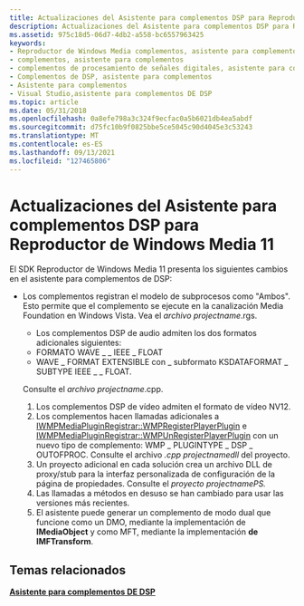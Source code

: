 ```yaml
---
title: Actualizaciones del Asistente para complementos DSP para Reproductor de Windows Media 11
description: Actualizaciones del Asistente para complementos DSP para Reproductor de Windows Media 11
ms.assetid: 975c18d5-06d7-4db2-a558-bc6557963425
keywords:
- Reproductor de Windows Media complementos, asistente para complementos
- complementos, asistente para complementos
- complementos de procesamiento de señales digitales, asistente para complementos
- Complementos de DSP, asistente para complementos
- Asistente para complementos
- Visual Studio,asistente para complementos DE DSP
ms.topic: article
ms.date: 05/31/2018
ms.openlocfilehash: 0a8efe798a3c324f9ecfac0a5b6021db4ea5abdf
ms.sourcegitcommit: d75fc10b9f0825bbe5ce5045c90d4045e3c53243
ms.translationtype: MT
ms.contentlocale: es-ES
ms.lasthandoff: 09/13/2021
ms.locfileid: "127465806"
---
```

# <a name="updates-to-the-dsp-plug-in-wizard-for-windows-media-player-11"></a>Actualizaciones del Asistente para complementos DSP para Reproductor de Windows Media 11

El SDK Reproductor de Windows Media 11 presenta los siguientes cambios en el asistente para complementos de DSP:

-   Los complementos registran el modelo de subprocesos como "Ambos". Esto permite que el complemento se ejecute en la canalización Media Foundation en Windows Vista. Vea el *archivo projectname*.rgs.

    -   Los complementos DSP de audio admiten los dos formatos adicionales siguientes:

    <!-- -->

    -   FORMATO WAVE \_ \_ IEEE \_ FLOAT
    -   WAVE \_ FORMAT EXTENSIBLE con \_ subformato KSDATAFORMAT \_ SUBTYPE IEEE \_ \_ FLOAT.

    Consulte el *archivo projectname*.cpp.

    1.  Los complementos DSP de vídeo admiten el formato de vídeo NV12.
    2.  Los complementos hacen llamadas adicionales a [IWMPMediaPluginRegistrar::WMPRegisterPlayerPlugin](/previous-versions/windows/desktop/api/wmpservices/nf-wmpservices-iwmpmediapluginregistrar-wmpregisterplayerplugin) e [IWMPMediaPluginRegistrar::WMPUnRegisterPlayerPlugin](/previous-versions/windows/desktop/api/wmpservices/nf-wmpservices-iwmpmediapluginregistrar-wmpunregisterplayerplugin) con un nuevo tipo de complemento: WMP \_ PLUGINTYPE \_ DSP \_ OUTOFPROC. Consulte el archivo *.cpp projectnamedll* del proyecto.
    3.  Un proyecto adicional en cada solución crea un archivo DLL de proxy/stub para la interfaz personalizada de configuración de la página de propiedades. Consulte el *proyecto projectnamePS.*
    4.  Las llamadas a métodos en desuso se han cambiado para usar las versiones más recientes.
    5.  El asistente puede generar un complemento de modo dual que funcione como un DMO, mediante la implementación de **IMediaObject** y como MFT, mediante la implementación **de IMFTransform**.

## <a name="related-topics"></a>Temas relacionados

<dl> <dt>

[**Asistente para complementos DE DSP**](dsp-plug-in-wizard.md)
</dt> </dl>

 

 




